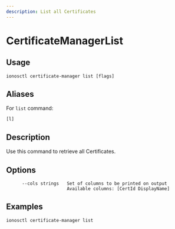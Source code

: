 ```yaml
---
description: List all Certificates
---
```


# CertificateManagerList

## Usage

```text
ionosctl certificate-manager list [flags]
```

## Aliases

For `list` command:

```text
[l]
```

## Description

Use this command to retrieve all Certificates.

## Options

```text
      --cols strings   Set of columns to be printed on output 
                       Available columns: [CertId DisplayName]
```

## Examples

```text
ionosctl certificate-manager list
```

